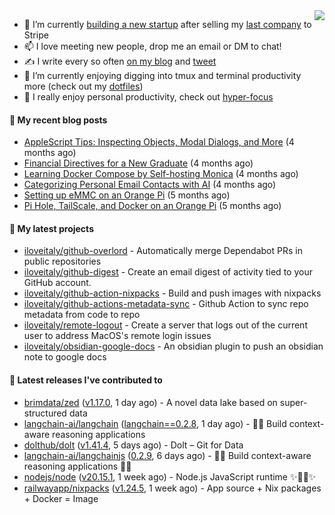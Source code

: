 <img align="right" src="https://github-readme-stats.vercel.app/api?username=iloveitaly&show_icons=true&text_color=718096&hide_title=true"/>

- 🔭 I’m currently [building a new startup](https://mikebian.co/bye-stripe-on-to-the-next-adventure/) after selling my [last company](https://suitesync.io) to Stripe
- 📫 I love meeting new people, drop me an email or DM to chat!
- ✍️ I write every so often [on my blog](http://mikebian.co/) and [tweet](https://twitter.com/mike_bianco)
- 🌱 I’m currently enjoying digging into tmux and terminal productivity more (check out my [dotfiles](https://github.com/iloveitaly/dotfiles))
- 💬 I really enjoy personal productivity, check out [hyper-focus](https://github.com/iloveitaly/hyper-focus)

#### 📜 My recent blog posts


- [AppleScript Tips: Inspecting Objects, Modal Dialogs, and More](https://mikebian.co/applescript-tips-inspecting-objects-modal-dialogs-and-more/) (4 months ago)
- [Financial Directives for a New Graduate](https://mikebian.co/financial-directives-for-a-new-graduate/) (4 months ago)
- [Learning Docker Compose by Self-hosting Monica](https://mikebian.co/learning-docker-compose-by-self-hosting-monica/) (4 months ago)
- [Categorizing Personal Email Contacts with AI](https://mikebian.co/categorizing-personal-email-contacts-with-ai/) (4 months ago)
- [Setting up eMMC on an Orange Pi](https://mikebian.co/setting-up-emmc-on-an-orange-pi/) (5 months ago)
- [Pi Hole, TailScale, and Docker on an Orange Pi](https://mikebian.co/pi-hole-tailscale-and-docker-on-an-orange-pi/) (5 months ago)

#### 🌱 My latest projects


- [iloveitaly/github-overlord](https://github.com/iloveitaly/github-overlord) - Automatically merge Dependabot PRs in public repositories
- [iloveitaly/github-digest](https://github.com/iloveitaly/github-digest) - Create an email digest of activity tied to your GitHub account.
- [iloveitaly/github-action-nixpacks](https://github.com/iloveitaly/github-action-nixpacks) - Build and push images with nixpacks
- [iloveitaly/github-actions-metadata-sync](https://github.com/iloveitaly/github-actions-metadata-sync) - Github Action to sync repo metadata from code to repo
- [iloveitaly/remote-logout](https://github.com/iloveitaly/remote-logout) - Create a server that logs out of the current user to address MacOS&#39;s remote login issues
- [iloveitaly/obsidian-google-docs](https://github.com/iloveitaly/obsidian-google-docs) - An obsidian plugin to push an obsidian note to google docs

#### 🔭 Latest releases I've contributed to


- [brimdata/zed](https://github.com/brimdata/zed) ([v1.17.0](https://github.com/brimdata/zed/releases/tag/v1.17.0), 1 day ago) - A novel data lake based on super-structured data
- [langchain-ai/langchain](https://github.com/langchain-ai/langchain) ([langchain==0.2.8](https://github.com/langchain-ai/langchain/releases/tag/langchain%3D%3D0.2.8), 1 day ago) - 🦜🔗 Build context-aware reasoning applications
- [dolthub/dolt](https://github.com/dolthub/dolt) ([v1.41.4](https://github.com/dolthub/dolt/releases/tag/v1.41.4), 5 days ago) - Dolt – Git for Data
- [langchain-ai/langchainjs](https://github.com/langchain-ai/langchainjs) ([0.2.9](https://github.com/langchain-ai/langchainjs/releases/tag/0.2.9), 6 days ago) - 🦜🔗 Build context-aware reasoning applications 🦜🔗
- [nodejs/node](https://github.com/nodejs/node) ([v20.15.1](https://github.com/nodejs/node/releases/tag/v20.15.1), 1 week ago) - Node.js JavaScript runtime ✨🐢🚀✨
- [railwayapp/nixpacks](https://github.com/railwayapp/nixpacks) ([v1.24.5](https://github.com/railwayapp/nixpacks/releases/tag/v1.24.5), 1 week ago) - App source &#43; Nix packages &#43; Docker = Image
